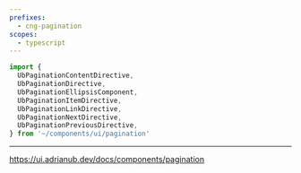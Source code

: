 ```yaml
---
prefixes:
  - cng-pagination
scopes:
  - typescript
---
```


```ts
import {
  UbPaginationContentDirective,
  UbPaginationDirective,
  UbPaginationEllipsisComponent,
  UbPaginationItemDirective,
  UbPaginationLinkDirective,
  UbPaginationNextDirective,
  UbPaginationPreviousDirective,
} from '~/components/ui/pagination'
```

---

https://ui.adrianub.dev/docs/components/pagination
